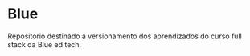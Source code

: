 # Blue

Repositorio destinado a versionamento dos aprendizados do curso full stack da Blue ed tech.
